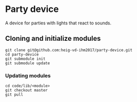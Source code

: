 # Party device
A device for parties with lights that react to sounds.

## Cloning and initialize modules
```
git clone git@github.com:heig-vd-ihm2017/party-device.git
cd party-device
git submodule init
git submodule update
```

### Updating modules
```
cd code/lib/<module>
git checkout master
git pull
```
